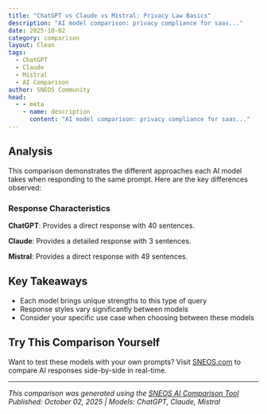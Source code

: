 ```yaml
---
title: "ChatGPT vs Claude vs Mistral: Privacy Law Basics"
description: "AI model comparison: privacy compliance for saas..."
date: 2025-10-02
category: comparison
layout: Clean
tags:
  - ChatGPT
  - Claude
  - Mistral
  - AI Comparison
author: SNEOS Community
head:
  - - meta
    - name: description
      content: "AI model comparison: privacy compliance for saas..."
---
```


<ChatComparison
  title="ChatGPT vs Claude vs Mistral: Privacy Law Basics"
  prompt="privacy compliance for saas"
  :responses='{
    "ChatGPT": "Privacy compliance for SaaS (Software as a Service) companies involves ensuring that your service and data handling practices meet relevant privacy laws and regulations. SaaS providers often collect, process, and store personal data, so it\u2019s critical to adopt robust privacy measures.\n\nHere is a guide to privacy compliance for SaaS companies:\n\n### 1. Understand Applicable Privacy Laws\nDepending on your customers\u0027 locations and your data handling, you need to comply with various regulations, including:\n\n- **GDPR (General Data Protection Regulation):** For data related to residents of the European Union.\n- **CCPA/CPRA (California Consumer Privacy Act/Privacy Rights Act):** For California residents.\n- **HIPAA (Health Insurance Portability and Accountability Act):** If handling health data in the US.\n- **LGPD:** Brazilian General Data Protection Law.\n- Other local or industry-specific regulations (e.g., FERPA for education, COPPA for children\u2019s data).\n\n### 2. Data Mapping and Inventory\nIdentify and document what personal data you collect, process, store, and share. Understand data flows within your SaaS platform.\n\n### 3. Privacy Policy\nCreate and maintain a clear, transparent privacy policy detailing:\n\n- What data is collected\n- How data is used\n- Data retention periods\n- Users\u2019 privacy rights\n- How users can exercise their rights\n- Contact information for privacy concerns\n\n### 4. Data Protection Principles\nImplement core privacy principles:\n\n- **Data Minimization:** Only collect data necessary for the service.\n- **Purpose Limitation:** Use data only for disclosed purposes.\n- **Storage Limitation:** Retain data only as long as necessary.\n- **Integrity and Confidentiality:** Protect data with adequate security measures.\n\n### 5. Obtain Consent Where Required\nFor data processing activities requiring consent (especially under GDPR and CCPA), implement mechanisms to:\n\n- Obtain explicit consent before collecting data\n- Allow users to withdraw consent easily\n\n### 6. Data Subject Rights\nImplement processes to allow users to exercise their rights, including:\n\n- Access to their data\n- Rectification or correction\n- Data portability\n- Deletion (right to be forgotten)\n- Restriction of processing\n- Objection to processing\n\n### 7. Data Security\nAdopt technical and organizational measures to protect user data:\n\n- Encryption (in transit and at rest)\n- Access controls and authentication\n- Regular security assessments and penetration testing\n- Incident response plan for data breaches\n\n### 8. Data Processing Agreements (DPAs)\nIf you use third-party processors, ensure you have Data Processing Agreements in place that oblige them to comply with relevant data protection standards.\n\n### 9. Cross-Border Data Transfers\nIf transferring data internationally, implement mechanisms such as:\n\n- Standard Contractual Clauses (SCCs)\n- Binding Corporate Rules (BCRs)\n- Rely on adequacy decisions where applicable\n\n### 10. Privacy by Design and Default\nIncorporate privacy considerations into the design of your SaaS product and default settings to maximize privacy.\n\n### 11. Employee Training and Awareness\nTrain your team on privacy compliance and data handling best practices.\n\n### 12. Maintain Records of Processing Activities\nDocument processing activities as required under GDPR and other regulations.\n\n### 13. Breach Notification\nImplement procedures to detect, investigate, and report data breaches within regulatory timeframes (e.g., 72 hours under GDPR).\n\n---\n\n### Additional Tips:\n- Regularly review and update your privacy practices as laws evolve.\n- Consider appointing a Data Protection Officer (DPO) if required.\n- Use privacy-focused design and encryption standards.\n- Consult with legal experts specializing in data privacy.\n\nIf you want more specific advice tailored to your SaaS use case or customer base, feel free to ask!",
    "Claude": "# Privacy Compliance for SaaS: A Comprehensive Guide\n\n## Key Privacy Regulations for SaaS\n\n### **GDPR (General Data Protection Regulation)**\n- **Scope**: EU residents\u0027 data, regardless of company location\n- **Key Requirements**:\n  - Lawful basis for processing\n  - Data subject rights (access, rectification, erasure, portability)\n  - Privacy by design and default\n  - Data breach notification (72 hours)\n  - DPO appointment (if required)\n\n### **CCPA/CPRA (California Consumer Privacy Act)**\n- **Scope**: California residents\n- **Key Requirements**:\n  - Right to know, delete, opt-out, non-discrimination\n  - \u0022Do Not Sell\u0022 mechanisms\n  - Privacy policy disclosures\n  - Data minimization principles\n\n### **Other Regional Laws**\n- **PIPEDA** (Canada)\n- **LGPD** (Brazil)\n- **PDPA** (Singapore, Thailand)\n- **Privacy Act** (Australia)\n\n## Core Compliance Components\n\n### **1. Privacy Policy \u0026 Documentation**\n\u0060\u0060\u0060markdown\nEssential Elements:\n\u25A1 Data collection practices\n\u25A1 Legal basis for processing\n\u25A1 Data sharing/transfers\n\u25A1 Retention periods\n\u25A1 User rights and contact info\n\u25A1 Cookie usage\n\u25A1 Third-party integrations\n\u0060\u0060\u0060\n\n### **2. Data Mapping \u0026 Inventory**\n- **Personal Data Categories**: Contact info, usage data, device data\n- **Processing Activities**: Collection, storage, analysis, sharing\n- **Data Flows**: Internal systems, third-party services, international transfers\n- **Retention Schedules**: Legal requirements, business needs\n\n### **3. Consent Management**\n\u0060\u0060\u0060javascript\n// Example consent implementation\nconst consentManager = {\n  collectConsent: function(purposes) {\n    // Granular consent for different purposes\n    // Store consent records with timestamps\n  },\n  \n  withdrawConsent: function(userId, purpose) {\n    // Easy withdrawal mechanism\n    // Update processing activities\n  }\n};\n\u0060\u0060\u0060\n\n## Technical Implementation\n\n### **Privacy by Design**\n\u0060\u0060\u0060yaml\nData Minimization:\n  - Collect only necessary data\n  - Purpose limitation\n  - Regular data audits\n\nSecurity Measures:\n  - Encryption at rest and in transit\n  - Access controls and authentication\n  - Regular security assessments\n  - Secure data deletion\n\nAccountability:\n  - Audit logs\n  - Processing records\n  - Impact assessments\n\u0060\u0060\u0060\n\n### **Data Subject Rights Management**\n\u0060\u0060\u0060python\n# Example rights management system\nclass DataSubjectRights:\n    def handle_access_request(self, user_id):\n        # Compile all personal data\n        # Generate portable format\n        pass\n    \n    def handle_deletion_request(self, user_id):\n        # Identify all data locations\n        # Secure deletion process\n        # Handle legal hold exceptions\n        pass\n    \n    def handle_rectification(self, user_id, corrections):\n        # Update personal data\n        # Notify third parties if required\n        pass\n\u0060\u0060\u0060\n\n## Vendor Management\n\n### **Data Processing Agreements (DPAs)**\n\u0060\u0060\u0060markdown\nEssential DPA Clauses:\n\u25A1 Processing instructions and limitations\n\u25A1 Security measures requirements\n\u25A1 Subprocessor management\n\u25A1 Data breach notification procedures\n\u25A1 International transfer safeguards\n\u25A1 Audit rights and compliance monitoring\n\u0060\u0060\u0060\n\n### **Third-Party Risk Assessment**\n- **Security certifications** (SOC 2, ISO 27001)\n- **Privacy frameworks** compliance\n- **Data transfer mechanisms**\n- **Incident response capabilities**\n\n## International Data Transfers\n\n### **Transfer Mechanisms**\n- **Adequacy Decisions**: EU-approved countries\n- **Standard Contractual Clauses (SCCs)**: EU model contracts\n- **Binding Corporate Rules**: Internal group transfers\n- **Derogations**: Limited circumstances only\n\n### **Implementation Example**\n\u0060\u0060\u0060json\n{\n  \u0022dataTransfers\u0022: {\n    \u0022recipients\u0022: [\n      {\n        \u0022entity\u0022: \u0022Analytics Provider\u0022,\n        \u0022location\u0022: \u0022US\u0022,\n        \u0022mechanism\u0022: \u0022SCCs \u002B Additional Safeguards\u0022,\n        \u0022dataTypes\u0022: [\u0022usage_analytics\u0022, \u0022performance_metrics\u0022]\n      }\n    ],\n    \u0022safeguards\u0022: [\n      \u0022encryption_in_transit\u0022,\n      \u0022access_controls\u0022,\n      \u0022data_minimization\u0022\n    ]\n  }\n}\n\u0060\u0060\u0060\n\n## Incident Response",
    "Mistral": "Ensuring privacy compliance for a Software as a Service (SaaS) company involves adhering to various legal and regulatory requirements to protect user data. Here are key steps and considerations to achieve privacy compliance:\n\n### 1. **Understand Relevant Laws and Regulations**\n   - **General Data Protection Regulation (GDPR)**: Applies to companies processing the personal data of EU citizens.\n   - **California Consumer Privacy Act (CCPA)**: Applies to companies doing business in California and handling personal information of California residents.\n   - **Health Insurance Portability and Accountability Act (HIPAA)**: Applies to companies handling protected health information (PHI) in the U.S.\n   - **Children\u0027s Online Privacy Protection Act (COPPA)**: Applies to companies collecting personal information from children under 13.\n   - **Other Regional Laws**: Depending on your market, you may need to comply with other regional laws such as the Personal Information Protection and Electronic Documents Act (PIPEDA) in Canada.\n\n### 2. **Develop a Comprehensive Privacy Policy**\n   - Clearly outline how you collect, use, store, and share user data.\n   - Include information on user rights, such as the right to access, correct, or delete their data.\n   - Ensure the policy is easily accessible and understandable to users.\n\n### 3. **Implement Data Protection Measures**\n   - **Data Encryption**: Encrypt data both in transit and at rest.\n   - **Access Controls**: Implement strict access controls to ensure only authorized personnel can access sensitive data.\n   - **Regular Audits**: Conduct regular security audits and vulnerability assessments.\n   - **Incident Response Plan**: Develop and maintain an incident response plan to handle data breaches.\n\n### 4. **User Consent and Control**\n   - Obtain explicit consent from users before collecting and processing their data.\n   - Provide users with options to opt-out of data collection and processing.\n   - Ensure users can easily access, correct, or delete their data.\n\n### 5. **Data Minimization**\n   - Collect only the data that is necessary for your service.\n   - Regularly review and purge data that is no longer needed.\n\n### 6. **Third-Party Vendor Management**\n   - Ensure that any third-party vendors or service providers you work with also comply with relevant privacy laws.\n   - Include data protection clauses in contracts with vendors.\n\n### 7. **Employee Training**\n   - Train employees on data protection best practices and the importance of privacy compliance.\n   - Regularly update training to reflect changes in laws and regulations.\n\n### 8. **Data Breach Notification**\n   - Understand the requirements for data breach notification in the regions where you operate.\n   - Have a plan in place to notify users and regulatory authorities in the event of a data breach.\n\n### 9. **Regular Compliance Reviews**\n   - Conduct regular reviews of your privacy practices to ensure ongoing compliance.\n   - Stay updated on changes in privacy laws and regulations.\n\n### 10. **Documentation and Record-Keeping**\n   - Maintain detailed records of your data processing activities.\n   - Document all privacy-related decisions and actions taken.\n\n### 11. **User-Friendly Privacy Settings**\n   - Provide users with easy-to-use privacy settings to manage their data preferences.\n   - Ensure these settings are clearly explained and easily accessible.\n\n### 12. **Transparency and Communication**\n   - Be transparent with users about how their data is used.\n   - Communicate any changes to your privacy policy or practices clearly and promptly.\n\n### Tools and Resources\n   - **Privacy Management Software**: Tools like OneTrust, TrustArc, and BigID can help manage compliance.\n   - **Legal Consultation**: Consult with legal experts to ensure full compliance with all relevant laws.\n   - **Industry Standards**: Follow industry standards and best practices for data protection.\n\nBy following these steps, a SaaS company can ensure it is compliant with privacy regulations and build trust with its users."
  }'
  published-date="02:13"
/>

## Analysis

This comparison demonstrates the different approaches each AI model takes when responding to the same prompt. Here are the key differences observed:

### Response Characteristics

**ChatGPT**: Provides a direct response with 40 sentences. 

**Claude**: Provides a detailed response with 3 sentences. 

**Mistral**: Provides a direct response with 49 sentences. 

## Key Takeaways

- Each model brings unique strengths to this type of query
- Response styles vary significantly between models
- Consider your specific use case when choosing between these models

## Try This Comparison Yourself

Want to test these models with your own prompts? Visit [SNEOS.com](https://sneos.com) to compare AI responses side-by-side in real-time.

---

*This comparison was generated using the [SNEOS AI Comparison Tool](https://sneos.com)*
*Published: October 02, 2025 | Models: ChatGPT, Claude, Mistral*
